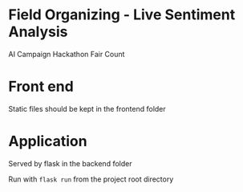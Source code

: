 # Field Organizing - Live Sentiment Analysis
AI Campaign Hackathon
Fair Count

# Front end
Static files should be kept in the frontend folder

# Application
Served by flask in the backend folder

Run with `flask run` from the project root directory

